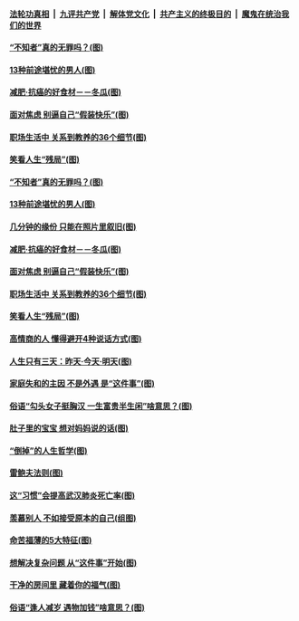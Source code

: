 

####  [法轮功真相](../../../../basic/blob/master/README.md?t=05250631) &nbsp;|&nbsp; [九评共产党](../../../../9ping.md/blob/master/README.md?t=05250631) &nbsp;|&nbsp; [解体党文化](../../../../jtdwh.md/blob/master/README.md?t=05250631)  &nbsp;|&nbsp; [共产主义的终极目的](../../../../gczydzjmd.md/blob/master/README.md?t=05250631) &nbsp;|&nbsp; [魔鬼在统治我们的世界](../../../../mgztzwmdsj.md/blob/master/README.md?t=05250631) 

#### [“不知者”真的无罪吗？(图)](../pages/p8/933977.md?t=05250631) 

#### [13种前途堪忧的男人(图)](../pages/p8/934292.md?t=05250631) 

#### [减肥‧抗癌的好食材－－冬瓜(图)](../pages/p8/934174.md?t=05250631) 

#### [面对焦虑 别逼自己“假装快乐”(图)](../pages/p8/934148.md?t=05250631) 

#### [职场生活中 关系到教养的36个细节(图)](../pages/p8/933762.md?t=05250631) 

#### [笑看人生“残局”(图)](../pages/p8/933787.md?t=05250631) 

#### [“不知者”真的无罪吗？(图)](../pages/p8/933977.md?t=05250631) 

#### [13种前途堪忧的男人(图)](../pages/p8/934292.md?t=05250631) 

#### [几分钟的缘份 只能在照片里叙旧(图)](../pages/p8/934219.md?t=05250631) 

#### [减肥‧抗癌的好食材－－冬瓜(图)](../pages/p8/934174.md?t=05250631) 

#### [面对焦虑 别逼自己“假装快乐”(图)](../pages/p8/934148.md?t=05250631) 

#### [职场生活中 关系到教养的36个细节(图)](../pages/p8/933762.md?t=05250631) 

#### [笑看人生“残局”(图)](../pages/p8/933787.md?t=05250631) 

#### [高情商的人 懂得避开4种说话方式(图)](../pages/p8/934116.md?t=05250631) 

#### [人生只有三天：昨天‧今天‧明天(图)](../pages/p8/934002.md?t=05250631) 

#### [家庭失和的主因 不是外遇 是“这件事”(图)](../pages/p8/934083.md?t=05250631) 

#### [俗语“勾头女子挺胸汉 一生富贵半生闲”啥意思？(图)](../pages/p8/933983.md?t=05250631) 

#### [肚子里的宝宝 想对妈妈说的话(图)](../pages/p8/933982.md?t=05250631) 

#### [“倒掉”的人生哲学(图)](../pages/p8/933981.md?t=05250631) 

#### [雷鲍夫法则(图)](../pages/p8/933798.md?t=05250631) 

#### [这“习惯”会提高武汉肺炎死亡率(图)](../pages/p8/933926.md?t=05250631) 

#### [羡慕别人 不如接受原本的自己(组图)](../pages/p8/933891.md?t=05250631) 

#### [命苦福薄的5大特征(图)](../pages/p8/933890.md?t=05250631) 

#### [想解决复杂问题 从“这件事”开始(图)](../pages/p8/933852.md?t=05250631) 

#### [干净的房间里 藏着你的福气(图)](../pages/p8/933274.md?t=05250631) 

#### [俗语“逢人减岁 遇物加钱”啥意思？(图)](../pages/p8/933772.md?t=05250631) 

